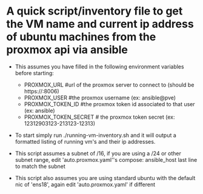 # A quick script/inventory file to get the VM name and current ip address of ubuntu machines from the proxmox api via ansible

* This assumes you have filled in the following environment variables before starting:
   - PROXMOX_URL #url of the proxmox server to connect to (should be https://<ip>:8006)
   - PROXMOX_USER #the proxmox username (ex: ansible@pve)
   - PROXMOX_TOKEN_ID #the proxmox token id associated to that user (ex: ansible)
   - PROXMOX_TOKEN_SECRET # the proxmox token secret (ex: 12312903123-213123-12313)

* To start simply run ./running-vm-inventory.sh and it will output a formatted listing of running vm's and their ip addresses. 

* This script assumes a subnet of /16, if you are using a /24 or other subnet range, edit 'auto.proxmox.yaml''s compose: ansible_host last line to match the subnet

* This script also assumes you are using standard ubuntu with the default nic of 'ens18', again edit 'auto.proxmox.yaml' if different
